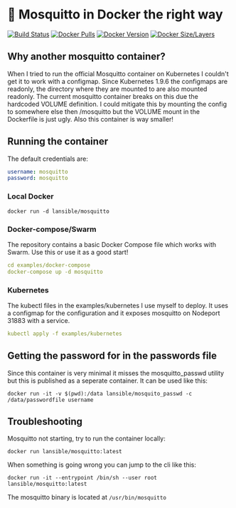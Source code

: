 #  🦟 Mosquitto in Docker the right way

[![Build Status](https://gitlab.com/lansible1/docker-mosquitto/badges/master/pipeline.svg)](https://gitlab.com/lansible1/docker-mosquitto/pipelines)
[![Docker Pulls](https://img.shields.io/docker/pulls/lansible/mosquitto.svg)](https://hub.docker.com/r/lansible/hoem-assistant)
[![Docker Version](https://images.microbadger.com/badges/version/lansible/mosquitto:latest.svg)](https://microbadger.com/images/lansible/mosquitto:latest)
[![Docker Size/Layers](https://images.microbadger.com/badges/image/lansible/mosquitto:latest.svg)](https://microbadger.com/images/lansible/mosquitto:latest)

## Why another mosquitto container?
When I tried to run the official Mosquitto container on Kubernetes I couldn't get it to work with a configmap.
Since Kubernetes 1.9.6 the configmaps are readonly, the directory where they are mounted to are also mounted readonly.
The current mosquitto container breaks on this due the hardcoded VOLUME definition.
I could mitigate this by mounting the config to somewhere else then /mosquitto but the VOLUME mount in the Dockerfile is just ugly.
Also this container is way smaller!

## Running the container

The default credentials are:

```yaml
username: mosquitto
password: mosquitto
```

### Local Docker
```
docker run -d lansible/mosquitto
```

### Docker-compose/Swarm

The repository contains a basic Docker Compose file which works with Swarm.
Use this or use it as a good start!

```yaml
cd examples/docker-compose
docker-compose up -d mosquitto
```
### Kubernetes

The kubectl files in the examples/kubernetes I use myself to deploy.
It uses a configmap for the configuration and it exposes mosquitto on Nodeport 31883 with a service.

```yaml
kubectl apply -f examples/kubernetes
```

## Getting the password for in the passwords file

Since this container is very minimal it misses the mosquitto_passwd utility but this is published as a seperate container.
It can be used like this:
```
docker run -it -v $(pwd):/data lansible/mosquito_passwd -c /data/passwordfile username
```

## Troubleshooting

Mosquitto not starting, try to run the container locally:
```
docker run lansible/mosquitto:latest
```

When something is going wrong you can jump to the cli like this:

```
docker run -it --entrypoint /bin/sh --user root lansible/mosquitto:latest
```

The mosquitto binary is located at `/usr/bin/mosquitto`
